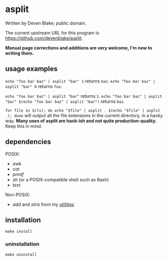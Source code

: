 # asplit

Written by Deven Blake; public domain.

The current upstream URL for this program is https://github.com/devenblake/asplit.

**Manual page corrections and additions are very welcome, I'm new to writing them.**

## usage examples

`echo "foo bar baz" | asplit "bar" 1` returns `baz`. `echo "foo bar baz" | asplit "bar" 0` returns `foo`.

`echo "foo bar baz" | asplit "bar"` returns `1`. `echo "foo bar baz" | asplit "bar" $(echo "foo bar baz" | asplit "bar")` returns `baz`.

`for file in $(ls); do echo "$file" | asplit . $(echo "$file" | asplit .); done` will output all the file extensions in the current directory, in a hacky way.
**Many uses of asplit are hack-ish and not quite production-quality.** Keep this in mind.

## dependencies

POSIX:
- *awk*
- *cat*
- *printf*
- *sh* (or a POSIX-compatible shell such as Bash)
- *test*

Non-POSIX:
- *add* and *stris* from my [utilities](https://github.com/devenblake/utilities)

## installation

`make install`

### uninstallation

`make uninstall`
